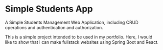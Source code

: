 # Simple Students App
A Simple Students Management Web Application, including CRUD operations and authentication and authorization.

This is a simple project intended to be used in my portfolio. Here, I would like to show that I can make fullstack websites using Spring Boot and React.
